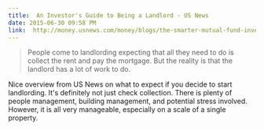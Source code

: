 ```yaml
---
title:  An Investor's Guide to Being a Landlord - US News
date: 2015-06-30 09:58 PM
link:  http://money.usnews.com/money/blogs/the-smarter-mutual-fund-investor/2015/06/23/an-investors-guide-to-being-a-landlord
---
```


>  People come to landlording expecting that all they need to do is collect the rent and pay the mortgage. But the reality is that the landlord has a lot of work to do.

Nice overview from US News on what to expect if you decide to start landlording. It's definitely not just check collection. There is plenty of people management, building management, and potential stress involved. However, it is all very manageable, especially on a scale of a single property.
